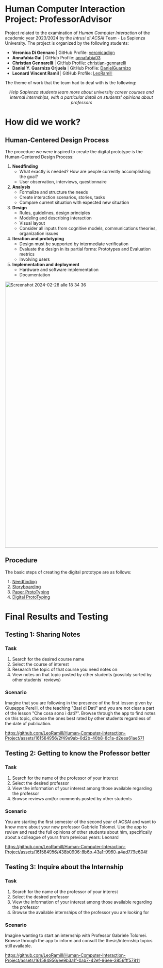 # Human Computer Interaction Project: ProfessorAdvisor

Project related to the examination of *Human Computer Interaction* of the academic year 2023/2024 by the
*Intrusi di ACSAI* Team - La Sapienza University. The project is organized by the following students:

- **Veronica Di Gennaro**          $|$  GitHub Profile: [veronicadign](https://github.com/veronicadign)
- **Annafabia Gai**                $|$  GitHub Profile: [annafabia03](https://github.com/annafabia03)
- **Christian Gennarelli**         $|$  GitHub Profile: [christian-gennarelli](https://github.com/christian-gennarelli)
- **Daniel Y. Guarnizo Orjuela**   $|$  GitHub Profile: [DanielGuarnizo](https://github.com/DanielGuarnizo)
- **Leonard Vincent Ramil**        $|$  GitHub Profile: [LeoRamill](https://github.com/LeoRamill)

The theme of work that the team had to deal with is the following:

<center>
    <em> Help Sapienza students learn more about university career courses and internal internships, with a
    particular detail on students' opinions about professors</em>
</center>

# How did we work?

## Human-Centered Design Process
The procedure we were inspired to create the digital prototype is the Human-Centered Design Process:
1. **Needfinding**
    - What exactly is needed? How are people currently accomplishing the goal?
    - User observation, interviews, questionnaire
2. **Analysis**
    - Formalize and structure the needs
    - Create interaction scenarios, stories, tasks
    - Compare current situation with expected new situation
3. **Design**
    - Rules, guidelines, design principles
    - Modeling and describing interaction
    - Visual layout
    - Consider all inputs from cognitive models, communications theories, organization issues
4. **Iteration and prototyping**
    - Design must be supported by intermediate verification
    - Evaluate the design in its partial forms: Prototypes and Evaluation metrics
    - Involving users
5. **Implementation and deployment**
    - Hardware and software implementation
    - Documentation

<img width="875" alt="Screenshot 2024-02-28 alle 18 34 36" src="https://github.com/LeoRamill/Human-Computer-Interaction-Project/assets/161584956/e464a5f0-a162-4156-88ec-773fb7324bd0">


## Procedure
The basic steps of creating the digital prototype are as follows:
1. [Needfinding](/Needfinding-Interviste-Questionari)
2. [Storyboarding](/StoryBoarding)
3. [Paper ProtoTyping](/PaperPrototypes)
4. [Digital ProtoTyping](/DigitalPrototypes)


# Final Results and Testing

## Testing 1: Sharing Notes

### Task
1. Search for the desired course name
2. Select the course of interest
3. Research the topic of that course you need notes on
4. View notes on that topic posted by other students (possibly sorted by other students' reviews)  

### Scenario
Imagine that you are following in the presence of the first lesson given by Giuseppe Perelli, of the teaching "Basi di Dati" and you are not clear a part of the lesson "Che cosa sono i dati?". Browse through the app to find notes on this topic, choose the ones best rated by other students regardless of the date of publication.

https://github.com/LeoRamill/Human-Computer-Interaction-Project/assets/161584956/2f49e9ab-0d2b-40b8-8c1a-d2eea61ae571




## Testing 2: Getting to know the Professor better

### Task
1. Search for the name of the professor of your interest
2. Select the desired professor
3. View the information of your interest among those available regarding the professor
4. Browse reviews and/or comments posted by other students

### Scenario
You are starting the first semester of the second year of ACSAI and want to know more about your new professor Gabriele Tolomei. Use the app to review and read the full opinions of other students about him, specifically about a colleague of yours from previous years: Leonard


https://github.com/LeoRamill/Human-Computer-Interaction-Project/assets/161584956/438b0906-8b6b-43a1-9960-a4ad779e604f




## Testing 3: Inquire about the Internship

### Task
1. Search for the name of the professor of your interest
2. Select the desired professor
3. View the information of your interest among those available regarding the professor
4. Browse the available internships of the professor you are looking for

### Scenario
Imagine wanting to start an internship with Professor Gabriele Tolomei.
Browse through the app to inform and consult the thesis/internship topics still available. 

https://github.com/LeoRamill/Human-Computer-Interaction-Project/assets/161584956/ee9b3a1f-0ab7-42ef-96ee-3856fff57811


